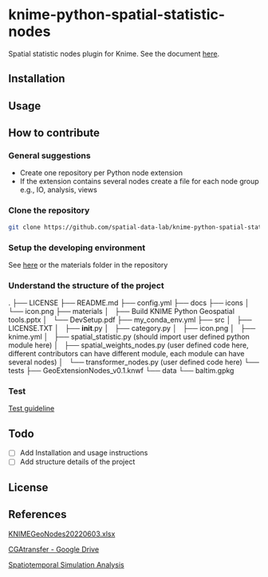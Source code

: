 # knime-python-spatial-statistic-nodes

Spatial statistic nodes plugin for Knime. See the document [here](https://docs.knime.com/latest/pure_python_node_extensions_guide/index.html#introduction).


## Installation





## Usage






## How to contribute

### General suggestions

- Create one repository per Python node extension
- If the extension contains several nodes create a file for each node group e.g., IO, analysis,
views

### Clone the repository

```bash
git clone https://github.com/spatial-data-lab/knime-python-spatial-statistic-nodes.git
```

### Setup the developing environment

See [here](https://docs.google.com/presentation/d/1lZh2QeJ0kcU82CSokTQlLnFwjFE4V57Q/edit?usp=sharing&ouid=102101640576662100418&rtpof=true&sd=true) or the materials folder in the repository
### Understand the structure of the project

.
├── LICENSE
├── README.md
├── config.yml
├── docs
├── icons
│   └── icon.png
├── materials
│   ├── Build KNIME Python Geospatial tools.pptx
│   └── DevSetup.pdf
├── my_conda_env.yml
├── src
│   ├── LICENSE.TXT
│   ├── __init__.py
│   ├── category.py
│   ├── icon.png
│   ├── knime.yml
│   ├── spatial_statistic.py (should import user defined python module here)
│   ├── spatial_weights_nodes.py (user defined code here, different contributors can have different module, each module can have several nodes)
│   └── transformer_nodes.py (user defined code here)
└── tests
    ├── GeoExtensionNodes_v0.1.knwf
    └── data
        └── baltim.gpkg

### Test

[Test guideline ](https://docs.google.com/document/d/1XrJFvqVCreyBGRcP9M-M9afq0l5gFGIMxk_SUpno1yc/edit?usp=sharing)
## Todo

- [ ] Add Installation and usage instructions
- [ ] Add structure details of the project
## License


## References

[KNIMEGeoNodes20220603.xlsx](https://docs.google.com/spreadsheets/d/1qXoCPaJtxtbdXp7wjqliCQ7hAWkyBObF/edit?usp=sharing&ouid=102101640576662100418&rtpof=true&sd=true)

[CGAtransfer - Google Drive](https://drive.google.com/drive/folders/1WhZ6lURlsPx4YbSZWPyv2QRGDPnkofdk?usp=sharing)


[Spatiotemporal Simulation Analysis](http://129.174.21.126:8080/knime/webportal/space/)

